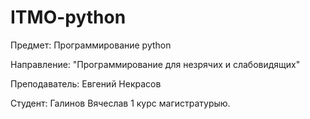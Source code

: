 # ITMO-python

Предмет: Программирование python

Направление: "Программирование для незрячих и слабовидящих"

Преподаватель: Евгений Некрасов

Студент: Галинов Вячеслав 1 курс магистратурыю.
